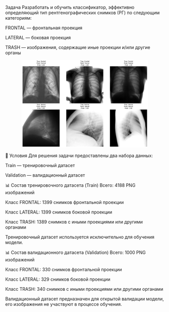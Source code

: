  Задача
Разработать и обучить классификатор, эффективно определяющий тип рентгенографических снимков (РГ) по следующим категориям:

FRONTAL — фронтальная проекция

LATERAL — боковая проекция

TRASH — изображения, содержащие иные проекции и/или другие органы
<p align="center">
  <img src="test.png" alt="Пример изображения" width="400"/>
</p>


📁 Условия
Для решения задачи предоставлены два набора данных:

Train — тренировочный датасет

Validation — валидационный датасет

📊 Состав тренировочного датасета (Train)
Всего: 4188 PNG изображений

Класс FRONTAL: 1399 снимков фронтальной проекции

Класс LATERAL: 1399 снимков боковой проекции

Класс TRASH: 1389 снимков с иными проекциями или другими органами

Тренировочный датасет используется исключительно для обучения модели.

📊 Состав валидационного датасета (Validation)
Всего: 1000 PNG изображений

Класс FRONTAL: 330 снимков фронтальной проекции

Класс LATERAL: 329 снимков боковой проекции

Класс TRASH: 340 снимков с иными проекциями или другими органами

Валидационный датасет предназначен для открытой валидации модели, его изображения не участвуют в процессе обучения.
